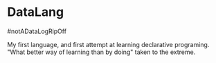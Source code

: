 # DataLang

#notADataLogRipOff

My first language, and first attempt at learning declarative programing. "What better way of learning than by doing" taken to the extreme. 
